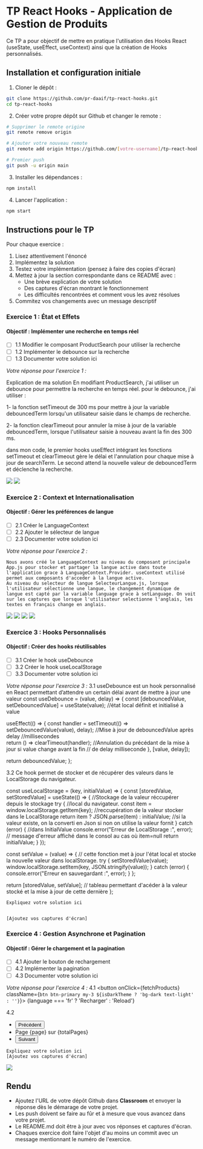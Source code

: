 # TP React Hooks - Application de Gestion de Produits

Ce TP a pour objectif de mettre en pratique l'utilisation des Hooks React (useState, useEffect, useContext) ainsi que la création de Hooks personnalisés.

## Installation et configuration initiale

1. Cloner le dépôt :
```bash
git clone https://github.com/pr-daaif/tp-react-hooks.git
cd tp-react-hooks
```

2. Créer votre propre dépôt sur Github et changer le remote :
```bash
# Supprimer le remote origine
git remote remove origin

# Ajouter votre nouveau remote
git remote add origin https://github.com/[votre-username]/tp-react-hooks.git

# Premier push
git push -u origin main
```

3. Installer les dépendances :
```bash
npm install
```

4. Lancer l'application :
```bash
npm start
```

## Instructions pour le TP

Pour chaque exercice :
1. Lisez attentivement l'énoncé
2. Implémentez la solution
3. Testez votre implémentation (pensez à faire des copies d'écran)
4. Mettez à jour la section correspondante dans ce README avec :
   - Une brève explication de votre solution
   - Des captures d'écran montrant le fonctionnement
   - Les difficultés rencontrées et comment vous les avez résolues
5. Commitez vos changements avec un message descriptif

### Exercice 1 : État et Effets 
#### Objectif : Implémenter une recherche en temps réel

- [ ] 1.1 Modifier le composant ProductSearch pour utiliser la recherche
- [ ] 1.2 Implémenter le debounce sur la recherche
- [ ] 1.3 Documenter votre solution ici

_Votre réponse pour l'exercice 1 :_

Explication de ma solution
En modifiant ProductSearch, j'ai utiliser un debounce pour permettre la recherche en temps réel.
pour le debounce, j'ai utiliser :

   1- la fonction setTimeout de 300 ms pour mettre à jour la variable debouncedTerm lorsqu'un     utilisateur saisie dans le champs de recherche.  

   2- la fonction clearTimeout pour annuler la mise à jour de la variable debouncedTerm, lorsque l'utilisateur saisie à nouveau  avant la fin des 300 ms.

dans mon code, le premier hooks useEffect intégrant les fonctions setTimeout et clearTimeout gère le délai et l'annulation pour chaque mise à jour de searchTerm. Le second attend la nouvelle valeur de debouncedTerm et déclenche la recherche.


<img src="captures/1.png" />


<img src="captures/2.png" />


### Exercice 2 : Context et Internationalisation
#### Objectif : Gérer les préférences de langue

- [ ] 2.1 Créer le LanguageContext
- [ ] 2.2 Ajouter le sélecteur de langue
- [ ] 2.3 Documenter votre solution ici

_Votre réponse pour l'exercice 2 :_
```
Nous avons créé le LanguageContext au niveau du composant principale App.js pour stocker et partager la langue active dans toute l'application grace à LanguageContext.Provider. useContext utilisé permet aux composants d'acceder à la langue active.
Au niveau du selecteur de langue SelecteurLangue.js, lorsque l'utilisateur sélectionne une langue, le changement dynamique de langue est capté par la variable language grace à setLanguage. On voit sur les captures que lorsque l'utilisateur selectionne l'anglais, les textes en français change en anglais.  
```
<img src="captures/3.png" />

<img src="captures/4.png" />

<img src="captures/5.png" />

<img src="captures/6.png" />




### Exercice 3 : Hooks Personnalisés
#### Objectif : Créer des hooks réutilisables

- [ ] 3.1 Créer le hook useDebounce
- [ ] 3.2 Créer le hook useLocalStorage
- [ ] 3.3 Documenter votre solution ici

_Votre réponse pour l'exercice 3 :_
3.1 useDebounce est un hook personnalisé en React permettant d’attendre un certain délai avant de mettre à jour une valeur
const useDebounce = (value, delay) => {
  const [debouncedValue, setDebouncedValue] = useState(value); //état local définit et initialisé à value

  useEffect(() => {
    const handler = setTimeout(() => setDebouncedValue(value), delay); //Mise à jour de debouncedValue après delay
                                                                        //millisecondes  
    return () => clearTimeout(handler);  //Annulation du précédant de la mise à jour si value change avant la fin 
                                         // de delay milliseconde 
  }, [value, delay]); 

  return debouncedValue;
};

3.2  Ce hook permet de stocker et de récupérer des valeurs dans le LocalStorage du navigateur. 

const useLocalStorage = (key, initialValue) => {
  const [storedValue, setStoredValue] = useState(() => { //Stockage de la valeur réccupérer depuis le stockage 
    try {                                                //local du navigateur.
      const item = window.localStorage.getItem(key);     //reccupération de la valeur stocker dans le LocalStorage
      return item ? JSON.parse(item) : initialValue;     //si la valeur existe, on la converti en Json si non on utilise la valeur fornit 
    } catch (error) {                                    //dans InitialValue
      console.error("Erreur de LocalStorage :", error);   // message d'erreur affiché dans le consol au cas où item=null
      return initialValue;
    }
  });

  const setValue = (value) => {   // cette fonction met à jour l'état local et stocke la nouvelle valeur dans localStorage.
    try {
      setStoredValue(value);
      window.localStorage.setItem(key, JSON.stringify(value));
    } catch (error) {
      console.error("Erreur en sauvegardant :", error);
    }
  };

  return [storedValue, setValue]; // tableau permettant d'acéder à la valeur stocké et la mise à jour de cette dernière
};
```
Expliquez votre solution ici


[Ajoutez vos captures d'écran]
```

### Exercice 4 : Gestion Asynchrone et Pagination
#### Objectif : Gérer le chargement et la pagination

- [ ] 4.1 Ajouter le bouton de rechargement
- [ ] 4.2 Implémenter la pagination
- [ ] 4.3 Documenter votre solution ici

_Votre réponse pour l'exercice 4 :_
4.1 
    <button onClick={fetchProducts} className={`btn btn-primary my-3 ${isDarkTheme ? 'bg-dark text-light' : ''}`}>
        {language === 'fr' ? 'Recharger' : 'Reload'}
      </button>

4.2
<nav className="mt-4">
        <ul className="pagination justify-content-center">
          <li className="page-item">
            <button className="page-link" onClick={previousPage}>
              Précédent
            </button>
          </li>
          <li className="page-item">
            <span className="page-link">
              Page {page} sur {totalPages}
            </span>
          </li>
          <li className="page-item">
            <button className="page-link" onClick={nextPage}>
              Suivant
            </button>
          </li>
        </ul>
      </nav>
      
```
Expliquez votre solution ici
[Ajoutez vos captures d'écran]

```
<img src="captures/7.png" />

## Rendu

- Ajoutez l'URL de votre dépôt Github dans  **Classroom** et envoyer la réponse dès le démarage de votre projet.
- Les push doivent se faire au fûr et à mesure que vous avancez dans votre projet.
- Le README.md doit être à jour avec vos réponses et captures d'écran. 
- Chaques exercice doit faire l'objet d'au moins un commit avec un message mentionnant le numéro de l'exercice.